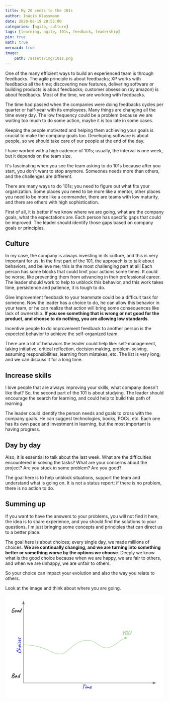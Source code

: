 ```yaml
---
title: My 20 cents to the 101s
author: Inácio Klassmann
date: 2020-06-19 20:55:00
categories: [agile, culture]
tags: [learning, agile, 101s, feedback, leadership]
pin: true
math: true
mermaid: true
image:
    path: /assets/img/101s.png
---
```


One of the many efficient ways to build an experienced team is through feedbacks. The agile principle is about feedbacks; XP works with feedbacks all the time; discovering new features, delivering software or building products is about feedbacks; customer obsession (by amazon) is about feedbacks. Most of the time, we are working with feedbacks.

The time had passed when the companies were doing feedbacks cycles per quarter or half-year with its employees. Many things are changing all the time every day. The low frequency could be a problem because we are waiting too much to do some action, maybe it is too late in some cases.

Keeping the people motivated and helping them achieving your goals is crucial to make the company goals too. Developing software is about people, so we should take care of our people at the end of the day.

I have worked with a high cadence of 101s; usually, the interval is one week, but it depends on the team size.

It's fascinating when you see the team asking to do 101s because after you start, you don't want to stop anymore. Someones needs more than others, and the challenges are different.

There are many ways to do 101s; you need to figure out what fits your organization. Some places you need to be more like a mentor, other places you need to be more like a commander, there are teams with low maturity, and there are others with high sophistication.

First of all, it is better if we know where we are going, what are the company goals, what the expectations are. Each person has specific gaps that could be improved. The leader should identify those gaps based on company goals or principles.


## Culture

In my case, the company is always investing in its culture, and this is very important for us. In the first part of the 101, the approach is to talk about behaviors, and believe me; this is the most challenging part at all! Each person has some blocks that could limit your actions some times. It could be worse, like preventing them from advancing in their professional career. The leader should work to help to unblock this behavior, and this work takes time, persistence and patience, it is tough to do.

Give improvement feedback to your teammate could be a difficult task for someone. Now the leader has a choice to do, he can allow this behavior in your team, or he can realize that action will bring some consequences like lack of ownership. **If you see something that is wrong or not good for the product, and choose to do nothing, you are allowing low standards**.

Incentive people to do improvement feedback to another person is the expected behavior to achieve the self-organized team.

There are a lot of behaviors the leader could help like: self-management, taking initiative, critical reflection, decision making, problem-solving, assuming responsibilities, learning from mistakes, etc. The list is very long, and we can discuss it for a long time.


## Increase skills

I love people that are always improving your skills, what company doesn't like that? So, the second part of the 101 is about studying. The leader should encourage the search for learning, and could help to build this path of learning.

The leader could identify the person needs and goals to cross with the company goals. He can suggest technologies, books, POCs, etc. Each one has its own pace and investment in learning, but the most important is having progress.

## Day by day

Also, it is essential to talk about the last week. What are the difficulties encountered in solving the tasks? What are your concerns about the project? Are you stuck in some problem? Are you good?

The goal here is to help unblock situations, support the team and understand what is going on. It is not a status report; if there is no problem, there is no action to do.

## Summing up

If you want to have the answers to your problems, you will not find it here, the idea is to share experience, and you should find the solutions to your questions. I'm just bringing some concepts and principles that can direct us to a better place.

The goal here is about choices; every single day, we made millions of choices. **We are continually changing, and we are turning into something better or something worse by the options we choose**. Deeply we know what is the good choice because when we are happy, we are fair to others, and when we are unhappy, we are unfair to others.

So your choice can impact your evolution and also the way you relate to others.

Look at the image and think about where you are going.

![choices.png](/assets/img/choices.png)

